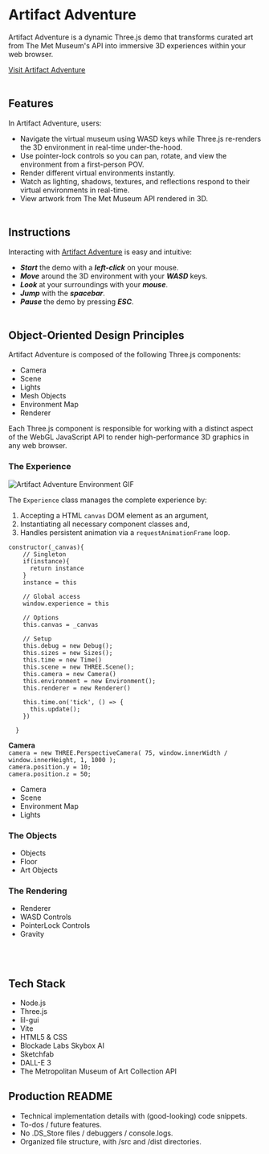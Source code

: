 # Artifact Adventure
Artifact Adventure is a dynamic Three.js demo that transforms curated art from The Met Museum's API into immersive 3D experiences within your web browser.

[Visit Artifact Adventure](https://garysbot.github.io/artifact-adventure/)
<br><br>

## Features
In Artifact Adventure, users:
- Navigate the virtual museum using WASD keys while Three.js re-renders the 3D environment in real-time under-the-hood.
- Use pointer-lock controls so you can pan, rotate, and view the environment from a first-person POV.
- Render different virtual environments instantly.
- Watch as lighting, shadows, textures, and reflections respond to their virtual environments in real-time.
- View artwork from The Met Museum API rendered in 3D.
<br><br>

## Instructions
Interacting with [Artifact Adventure](https://garysbot.github.io/artifact-adventure/) is easy and intuitive:
- ***Start*** the demo with a ***left-click*** on your mouse.
- ***Move*** around the 3D environment with your ***WASD*** keys.
- ***Look*** at your surroundings with your ***mouse***.
- ***Jump*** with the ***spacebar***.
- ***Pause*** the demo by pressing ***ESC***.
<br><br>

## Object-Oriented Design Principles
Artifact Adventure is composed of the following Three.js components:
- Camera
- Scene
- Lights
- Mesh Objects
- Environment Map
- Renderer

Each Three.js component is responsible for working with a distinct aspect of the WebGL JavaScript API to render high-performance 3D graphics in any web browser.

### The Experience
![Artifact Adventure Environment GIF](static/readme/gifs/environment.gif)<br>

The `Experience` class manages the complete experience by:
1. Accepting a HTML `canvas` DOM element as an argument,
2. Instantiating all necessary component classes and,
3. Handles persistent animation via a `requestAnimationFrame` loop.

```
constructor(_canvas){
    // Singleton
    if(instance){
      return instance
    }
    instance = this
  
    // Global access
    window.experience = this

    // Options
    this.canvas = _canvas

    // Setup
    this.debug = new Debug();
    this.sizes = new Sizes();
    this.time = new Time()
    this.scene = new THREE.Scene();
    this.camera = new Camera()
    this.environment = new Environment();
    this.renderer = new Renderer()

    this.time.on('tick', () => {
      this.update();
    })
    
  }
```

**Camera**<br>
  `camera = new THREE.PerspectiveCamera( 75, window.innerWidth / window.innerHeight, 1, 1000 );`<br>
  `camera.position.y = 10;`<br>
  `camera.position.z = 50;`


- Camera
- Scene
- Environment Map
- Lights

### The Objects
- Objects
- Floor
- Art Objects

### The Rendering
- Renderer
- WASD Controls
- PointerLock Controls
- Gravity

<br><br>

## Tech Stack
- Node.js
- Three.js
- lil-gui
- Vite
- HTML5 & CSS
- Blockade Labs Skybox AI
- Sketchfab
- DALL-E 3
- The Metropolitan Museum of Art Collection API

## Production README
- Technical implementation details with (good-looking) code snippets.
- To-dos / future features.
- No .DS_Store files / debuggers / console.logs.
- Organized file structure, with /src and /dist directories.